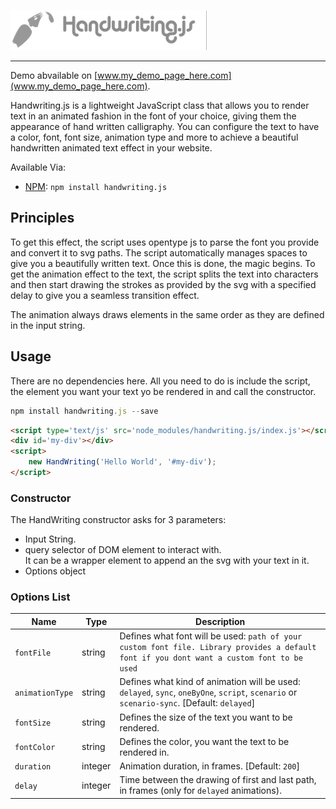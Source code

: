 ![Handwriting.js](assets/logo.png)
____________________

Demo abvailable on [www.my_demo_page_here.com](www.my_demo_page_here.com).

Handwriting.js is a lightweight JavaScript class that allows you to render text in an animated fashion in the font of your choice, giving them the appearance of hand written calligraphy. You can configure the text to have a color, font, font size, animation type and more to achieve a beautiful handwritten animated text effect in your website.

Available Via:
* [NPM](https://www.npmjs.com/package/handwriting.js): `npm install handwriting.js`

## Principles

To get this effect, the script uses opentype js to parse the font you provide and convert it to svg paths. The script automatically manages spaces to give you a beautifully written text. Once this is done, the magic begins. To get the animation effect to the text, the script splits the text into characters and then start drawing the strokes as provided by the svg with a specified delay to give you a seamless transition effect.

The animation always draws elements in the same order as they are defined in the input string.

## Usage

There are no dependencies here. All you need to do is include the script, the element you want your text yo be rendered in and call the constructor.

```js
npm install handwriting.js --save
```

```html
<script type='text/js' src='node_modules/handwriting.js/index.js'></script>
<div id='my-div'></div>
<script>
    new HandWriting('Hello World', '#my-div');
</script>
```

### Constructor

The HandWriting constructor asks for 3 parameters:

- Input String.
- query selector of DOM element to interact with.<br/>It can be a wrapper element to append an the svg with your text in it.
- Options object

### Options List

| Name       | Type     | Description |
|------------|----------|-------------|
|`fontFile`  | string   | Defines what font will be used: `path of your custom font file. Library provides a default font if you dont want a custom font to be used` |
|`animationType`  | string   | Defines what kind of animation will be used: `delayed`, `sync`, `oneByOne`, `script`, `scenario` or `scenario-sync`. [Default: `delayed`] |
|`fontSize`      | string   | Defines the size of the text you want to be rendered. |
|`fontColor`     | string   | Defines the color, you want the text to be rendered in. |
|`duration`  | integer  | Animation duration, in frames. [Default: `200`] |
|`delay`     | integer  | Time between the drawing of first and last path, in frames (only for `delayed` animations). |

